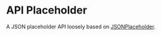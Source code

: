 # API Placeholder

A JSON placeholder API loosely based on [JSONPlaceholder][json-placeholder].

  [json-placeholder]: https://jsonplaceholder.typicode.com
